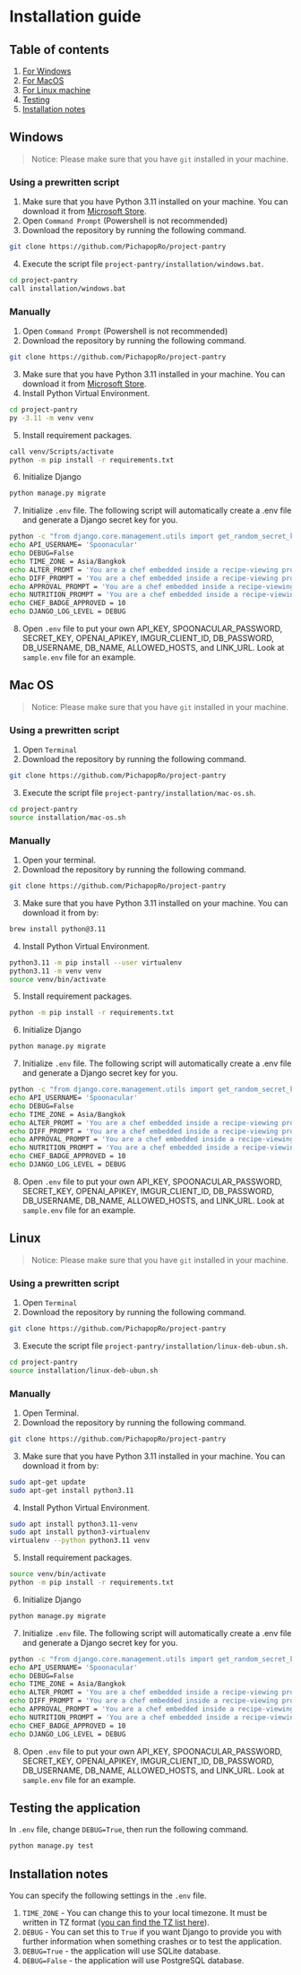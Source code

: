 # Installation guide
## Table of contents
1. [For Windows](#windows)
2. [For MacOS](#mac-os)
3. [For Linux machine](#linux)
4. [Testing](#testing-the-application)
5. [Installation notes](#installation-notes)

## Windows
> Notice: Please make sure that you have ```git``` installed in your machine.
### Using a prewritten script
1. Make sure that you have Python 3.11 installed on your machine. You can download it from [Microsoft Store](https://www.microsoft.com/store/productId/9NRWMJP3717K?ocid=pdpshare).
2. Open ```Command Prompt``` (Powershell is not recommended)
3. Download the repository by running the following command.
```sh
git clone https://github.com/PichapopRo/project-pantry
```
4. Execute the script file ```project-pantry/installation/windows.bat```.
```sh
cd project-pantry
call installation/windows.bat
```
### Manually
1. Open ```Command Prompt``` (Powershell is not recommended)
2. Download the repository by running the following command.
```sh
git clone https://github.com/PichapopRo/project-pantry
```
3. Make sure that you have Python 3.11 installed in your machine. You can download it from [Microsoft Store](https://www.microsoft.com/store/productId/9NRWMJP3717K?ocid=pdpshare).
4. Install Python Virtual Environment.
```sh
cd project-pantry
py -3.11 -m venv venv
```
5. Install requirement packages.
```sh
call venv/Scripts/activate
python -m pip install -r requirements.txt
```
6. Initialize Django
```sh
python manage.py migrate
```
7. Initialize ```.env``` file. The following script will automatically create a .env file and generate a Django secret key for you.
```sh
python -c "from django.core.management.utils import get_random_secret_key; f = open('.env', 'w'); f.write('SECRET_KEY=django-insecure-'+get_random_secret_key()+'\n'); f.close()"
echo API_USERNAME= 'Spoonacular'
echo DEBUG=False
echo TIME_ZONE = Asia/Bangkok
echo ALTER_PROMT = 'You are a chef embedded inside a recipe-viewing program. You are here to give the alternative ingredient to the users. Answer the question in this JSON format strictly:[{"name":"The ingredient name","description":"The description of the ingredient","amount":number,"unit":"The unit of the amount"},{"name":"The ingredient name","description":"The description of the ingredient","amount":number,"unit":"The unit of the amount"},...]'
echo DIFF_PROMPT = 'You are a chef embedded inside a recipe-viewing program. You are here to give a difficulty for each recipe based on techniques used, steps, ingredient and preparation. Answer strictly only "Hard", "Normal" and "Easy".'
echo APPROVAL_PROMPT = 'You are a chef embedded inside a recipe-viewing program. You are here to review recipes that was uploaded by user based on possibility and eatable. Answer strictly only in boolean (True or False). True means the recipe is possible and eatable. False means it is impossible to make and not eatable.'
echo NUTRITION_PROMPT = 'You are a chef embedded inside a recipe-viewing program. You are here to give nutrition information based on ingredients. Answer strictly only in this JSON format: {"nutrients":[{"name":"Calories","amount":316.49,"unit":"kcal","percentOfDailyNeeds":15.82},{"name":"Fat","amount":12.09,"unit":"g","percentOfDailyNeeds":18.6},{"name":"Saturated Fat","amount":3.98,"unit":"g","percentOfDailyNeeds":24.88},{"name":"Carbohydrates","amount":49.25,"unit":"g","percentOfDailyNeeds":16.42},{"name":"Net Carbohydrates","amount":46.76,"unit":"g","percentOfDailyNeeds":17.0},{"name":"Sugar","amount":21.98,"unit":"g","percentOfDailyNeeds":24.42},{"name":"Cholesterol","amount":1.88,"unit":"mg","percentOfDailyNeeds":0.63},{"name":"Sodium","amount":279.1,"unit":"mg","percentOfDailyNeeds":12.13},{"name":"Protein","amount":3.79,"unit":"g","percentOfDailyNeeds":7.57}, ...]}'
echo CHEF_BADGE_APPROVED = 10
echo DJANGO_LOG_LEVEL = DEBUG
```
8. Open ```.env``` file to put your own API_KEY, SPOONACULAR_PASSWORD, SECRET_KEY, OPENAI_APIKEY, IMGUR_CLIENT_ID, DB_PASSWORD, DB_USERNAME, DB_NAME, ALLOWED_HOSTS, and LINK_URL. Look at ```sample.env``` file for an example.

## Mac OS
> Notice: Please make sure that you have ```git``` installed in your machine.
### Using a prewritten script
1. Open ```Terminal```
2. Download the repository by running the following command.
```sh
git clone https://github.com/PichapopRo/project-pantry
```
3. Execute the script file ```project-pantry/installation/mac-os.sh```.
```sh
cd project-pantry
source installation/mac-os.sh
```
### Manually
1. Open your terminal.
2. Download the repository by running the following command.
```sh
git clone https://github.com/PichapopRo/project-pantry
```
3. Make sure that you have Python 3.11 installed on your machine. You can download it from by:
```bash
brew install python@3.11
```
4. Install Python Virtual Environment.
```sh
python3.11 -m pip install --user virtualenv
python3.11 -m venv venv
source venv/bin/activate
```
5. Install requirement packages.
```sh
python -m pip install -r requirements.txt
```
6. Initialize Django
```sh
python manage.py migrate
```

7. Initialize ```.env``` file. The following script will automatically create a .env file and generate a Django secret key for you.
```sh
python -c "from django.core.management.utils import get_random_secret_key; f = open('.env', 'w'); f.write('SECRET_KEY=django-insecure-'+get_random_secret_key()+'\n'); f.close()"
echo API_USERNAME= 'Spoonacular'
echo DEBUG=False
echo TIME_ZONE = Asia/Bangkok
echo ALTER_PROMT = 'You are a chef embedded inside a recipe-viewing program. You are here to give the alternative ingredient to the users. Answer the question in this JSON format strictly:[{"name":"The ingredient name","description":"The description of the ingredient","amount":number,"unit":"The unit of the amount"},{"name":"The ingredient name","description":"The description of the ingredient","amount":number,"unit":"The unit of the amount"},...]'
echo DIFF_PROMPT = 'You are a chef embedded inside a recipe-viewing program. You are here to give a difficulty for each recipe based on techniques used, steps, ingredient and preparation. Answer strictly only "Hard", "Normal" and "Easy".'
echo APPROVAL_PROMPT = 'You are a chef embedded inside a recipe-viewing program. You are here to review recipes that was uploaded by user based on possibility and eatable. Answer strictly only in boolean (True or False). True means the recipe is possible and eatable. False means it is impossible to make and not eatable.'
echo NUTRITION_PROMPT = 'You are a chef embedded inside a recipe-viewing program. You are here to give nutrition information based on ingredients. Answer strictly only in this JSON format: {"nutrients":[{"name":"Calories","amount":316.49,"unit":"kcal","percentOfDailyNeeds":15.82},{"name":"Fat","amount":12.09,"unit":"g","percentOfDailyNeeds":18.6},{"name":"Saturated Fat","amount":3.98,"unit":"g","percentOfDailyNeeds":24.88},{"name":"Carbohydrates","amount":49.25,"unit":"g","percentOfDailyNeeds":16.42},{"name":"Net Carbohydrates","amount":46.76,"unit":"g","percentOfDailyNeeds":17.0},{"name":"Sugar","amount":21.98,"unit":"g","percentOfDailyNeeds":24.42},{"name":"Cholesterol","amount":1.88,"unit":"mg","percentOfDailyNeeds":0.63},{"name":"Sodium","amount":279.1,"unit":"mg","percentOfDailyNeeds":12.13},{"name":"Protein","amount":3.79,"unit":"g","percentOfDailyNeeds":7.57}, ...]}'
echo CHEF_BADGE_APPROVED = 10
echo DJANGO_LOG_LEVEL = DEBUG
```
8. Open ```.env``` file to put your own API_KEY, SPOONACULAR_PASSWORD, SECRET_KEY, OPENAI_APIKEY, IMGUR_CLIENT_ID, DB_PASSWORD, DB_USERNAME, DB_NAME, ALLOWED_HOSTS, and LINK_URL. Look at ```sample.env``` file for an example.

## Linux
> Notice: Please make sure that you have ```git``` installed in your machine.
### Using a prewritten script
1. Open ```Terminal```
2. Download the repository by running the following command.
```sh
git clone https://github.com/PichapopRo/project-pantry
```
3. Execute the script file ```project-pantry/installation/linux-deb-ubun.sh```.
```sh
cd project-pantry
source installation/linux-deb-ubun.sh
```
### Manually
1. Open Terminal.
2. Download the repository by running the following command.
```sh
git clone https://github.com/PichapopRo/project-pantry
```
3. Make sure that you have Python 3.11 installed in your machine. You can download it from by:
```bash
sudo apt-get update
sudo apt-get install python3.11
```
4. Install Python Virtual Environment.
```sh
sudo apt install python3.11-venv
sudo apt install python3-virtualenv
virtualenv --python python3.11 venv
```
5. Install requirement packages.
```sh
source venv/bin/activate
python -m pip install -r requirements.txt
```
6. Initialize Django
```sh
python manage.py migrate
```

7. Initialize ```.env``` file. The following script will automatically create a .env file and generate a Django secret key for you.
```sh
python -c "from django.core.management.utils import get_random_secret_key; f = open('.env', 'w'); f.write('SECRET_KEY=django-insecure-'+get_random_secret_key()+'\n'); f.close()"
echo API_USERNAME= 'Spoonacular'
echo DEBUG=False
echo TIME_ZONE = Asia/Bangkok
echo ALTER_PROMT = 'You are a chef embedded inside a recipe-viewing program. You are here to give the alternative ingredient to the users. Answer the question in this JSON format strictly:[{"name":"The ingredient name","description":"The description of the ingredient","amount":number,"unit":"The unit of the amount"},{"name":"The ingredient name","description":"The description of the ingredient","amount":number,"unit":"The unit of the amount"},...]'
echo DIFF_PROMPT = 'You are a chef embedded inside a recipe-viewing program. You are here to give a difficulty for each recipe based on techniques used, steps, ingredient and preparation. Answer strictly only "Hard", "Normal" and "Easy".'
echo APPROVAL_PROMPT = 'You are a chef embedded inside a recipe-viewing program. You are here to review recipes that was uploaded by user based on possibility and eatable. Answer strictly only in boolean (True or False). True means the recipe is possible and eatable. False means it is impossible to make and not eatable.'
echo NUTRITION_PROMPT = 'You are a chef embedded inside a recipe-viewing program. You are here to give nutrition information based on ingredients. Answer strictly only in this JSON format: {"nutrients":[{"name":"Calories","amount":316.49,"unit":"kcal","percentOfDailyNeeds":15.82},{"name":"Fat","amount":12.09,"unit":"g","percentOfDailyNeeds":18.6},{"name":"Saturated Fat","amount":3.98,"unit":"g","percentOfDailyNeeds":24.88},{"name":"Carbohydrates","amount":49.25,"unit":"g","percentOfDailyNeeds":16.42},{"name":"Net Carbohydrates","amount":46.76,"unit":"g","percentOfDailyNeeds":17.0},{"name":"Sugar","amount":21.98,"unit":"g","percentOfDailyNeeds":24.42},{"name":"Cholesterol","amount":1.88,"unit":"mg","percentOfDailyNeeds":0.63},{"name":"Sodium","amount":279.1,"unit":"mg","percentOfDailyNeeds":12.13},{"name":"Protein","amount":3.79,"unit":"g","percentOfDailyNeeds":7.57}, ...]}'
echo CHEF_BADGE_APPROVED = 10
echo DJANGO_LOG_LEVEL = DEBUG
```
8. Open ```.env``` file to put your own API_KEY, SPOONACULAR_PASSWORD, SECRET_KEY, OPENAI_APIKEY, IMGUR_CLIENT_ID, DB_PASSWORD, DB_USERNAME, DB_NAME, ALLOWED_HOSTS, and LINK_URL. Look at ```sample.env``` file for an example.

## Testing the application
In ```.env``` file, change ```DEBUG=True```, then run the following command.
```sh
python manage.py test
```

## Installation notes
You can specify the following 
settings in the ```.env``` file.
1. ```TIME_ZONE``` - You can change this to your local timezone. It must be written in TZ format ([you can find the TZ list here](https://en.wikipedia.org/wiki/List_of_tz_database_time_zones)).
2. ```DEBUG``` - You can set this to ```True``` if you want Django to provide you with further information when something crashes or to test the application.
3. ```DEBUG=True``` - the application will use SQLite database.
4. ```DEBUG=False``` - the application will use PostgreSQL database.